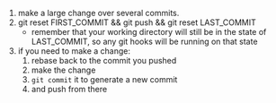 1. make a large change over several commits.
2. git reset FIRST_COMMIT && git push && git reset LAST_COMMIT
   - remember that your working directory will still be in the state of LAST_COMMIT, so any git hooks will be running on that state
3. if you need to make a change:
   1. rebase back to the commit you pushed
   2. make the change
   3. `git commit` it to generate a new commit
   4. and push from there
